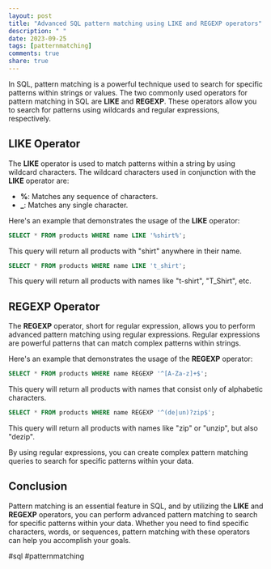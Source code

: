 ```yaml
---
layout: post
title: "Advanced SQL pattern matching using LIKE and REGEXP operators"
description: " "
date: 2023-09-25
tags: [patternmatching]
comments: true
share: true
---
```


In SQL, pattern matching is a powerful technique used to search for specific patterns within strings or values. The two commonly used operators for pattern matching in SQL are **LIKE** and **REGEXP**. These operators allow you to search for patterns using wildcards and regular expressions, respectively.

## LIKE Operator

The **LIKE** operator is used to match patterns within a string by using wildcard characters. The wildcard characters used in conjunction with the **LIKE** operator are:

- **%**: Matches any sequence of characters.
- **_**: Matches any single character.

Here's an example that demonstrates the usage of the **LIKE** operator:

```sql
SELECT * FROM products WHERE name LIKE '%shirt%';
```

This query will return all products with "shirt" anywhere in their name.

```sql
SELECT * FROM products WHERE name LIKE 't_shirt';
```

This query will return all products with names like "t-shirt", "T_Shirt", etc.

## REGEXP Operator

The **REGEXP** operator, short for regular expression, allows you to perform advanced pattern matching using regular expressions. Regular expressions are powerful patterns that can match complex patterns within strings.

Here's an example that demonstrates the usage of the **REGEXP** operator:

```sql
SELECT * FROM products WHERE name REGEXP '^[A-Za-z]+$';
```

This query will return all products with names that consist only of alphabetic characters.

```sql
SELECT * FROM products WHERE name REGEXP '^(de|un)?zip$';
```

This query will return all products with names like "zip" or "unzip", but also "dezip".

By using regular expressions, you can create complex pattern matching queries to search for specific patterns within your data.

## Conclusion

Pattern matching is an essential feature in SQL, and by utilizing the **LIKE** and **REGEXP** operators, you can perform advanced pattern matching to search for specific patterns within your data. Whether you need to find specific characters, words, or sequences, pattern matching with these operators can help you accomplish your goals.

#sql #patternmatching